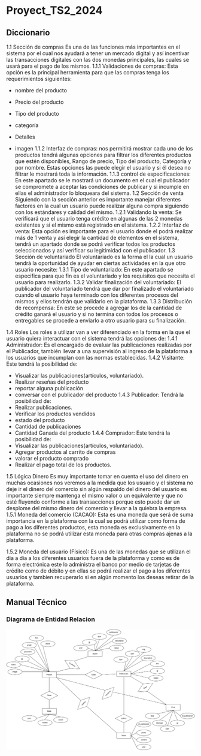 # Proyect_TS2_2024

## Diccionario
1.1 Sección de compras
Es una de las funciones más importantes en el sistema por el cual nos ayudará a
tener un mercado digital y así incentivar las transacciones digitales con las dos
monedas principales, las cuales se usará para el pago de los mismos.
1.1.1 Validaciones de compras: Esta opción es la principal herramienta para
que las compras tenga los requerimientos siguientes:
- nombre del producto
- Precio del producto
- Tipo del producto

- categoría
- Detalles
- imagen
1.1.2 Interfaz de compras: nos permitirá mostrar cada uno de los productos
tendrá algunas opciones para filtrar los diferentes productos que estén
disponibles, Rango de precio, Tipo del producto, Categoría y por nombre. Estas
opciones las puede elegir el usuario y si él desea no filtrar le mostrará toda la
información.
1.1.3 control de especificaciones: En este apartado se le mostrará un
documento en el cual el publicador se compromete a aceptar las condiciones de
publicar y si incumple en ellas el administrador lo bloqueara del sistema.
1.2 Sección de venta
Siguiendo con la sección anterior es importante manejar diferentes factores en la
cual un usuario puede realizar alguna compra siguiendo con los estándares y
calidad del mismo.
1.2.1 Validando la venta: Se verificará que el usuario tenga crédito en
algunas de las 2 monedas existentes y si el mismo está registrado en el sistema.
1.2.2 Interfaz de venta: Esta opción es importante para el usuario donde el
podrá realizar más de 1 venta y así elegir la cantidad de elementos en el
sistema, tendrá un apartado donde se podrá verificar todos los productos
seleccionados y así verificar su legitimidad con el publicador.
1.3 Sección de voluntariado
El voluntariado es la forma el la cual un usuario tendrá la oportunidad de ayudar
en ciertas actividades en la que otro usuario necesite:
1.3.1 Tipo de voluntariado: En este apartado se especifica para que fin es el
voluntariado y los requisitos que necesita el usuario para realizarlo.
1.3.2 Validar finalización del voluntariado: El publicador del voluntariado
tendrá que dar por finalizado el voluntariado cuando el usuario haya terminado
con los diferentes procesos del mismos y ellos tendrán que validarlo en la
plataforma.
1.3.3 Distribución de recompensa: En este se procede a agregar los de la
cantidad de crédito ganará el usuario y si no termina con todos los procesos o
entregables se procede a enviarlo a otro usuario para su finalización.

1.4 Roles
Los roles a utilizar van a ver diferenciado en la forma en la que el usuario quiera
interactuar con el sistema tendrá las opciones de:
1.4.1 Administrador: Es el encargado de evaluar las publicaciones
realizadas por el Publicador, también llevar a una supervisión al ingreso de la
plataforma a los usuarios que incumplan con las normas establecidas.
1.4.2 Visitante: Este tendrá la posibilidad de:
- Visualizar las publicaciones(artículos, voluntariado).
- Realizar reseñas del producto
- reportar alguna publicación
- conversar con el publicador del producto
1.4.3 Publicador: Tendrá la posibilidad de:
- Realizar publicaciones.
- Verificar los productos vendidos
- estado del producto
- Cantidad de publicaciones
- Cantidad Ganada del producto
1.4.4 Comprador: Este tendrá la posibilidad de:
- Visualizar las publicaciones(artículos, voluntariado).
- Agregar productos al carrito de compras
- valorar el producto comprado
- Realizar el pago total de los productos.

1.5 Lógica Dinero
Es muy importante tomar en cuenta el uso del dinero en muchas ocasiones
nos veremos a la medida que los usuario y el sistema no deje ir el dinero del
comercio sin algún respaldo del dinero del usuario es importante siempre
mantenga el mismo valor o un equivalente y que no esté fluyendo conforme a las
transacciones porque esto puede dar un desplome del mismo dinero del
comercio y llevar a la quiebra la empresa.
1.5.1 Moneda del comercio (CACAO): Esta es una moneda que será de
suma importancia en la plataforma con la cual se podrá utilizar como forma de
pago a los diferentes productos, esta moneda es exclusivamente en la
plataforma no se podrá utilizar esta moneda para otras compras ajenas a la
plataforma.

1.5.2 Moneda del usuario (Físico): Es una de las monedas que se utilizan el
dia a dia a los diferentes usuarios fuera de la plataforma y como es de forma
electrónica este lo administra el banco por medio de tarjetas de crédito como de
débito y en ellas se podrá realizar el pago a los diferentes usuarios y tambien
recuperarlo si en algún momento los deseas retirar de la plataforma.

## Manual Técnico

### Diagrama de Entidad Relacion
![Diagrama de Entidad Relacion](https://github.com/Dou2020/PROYECT_TS2_2024/blob/main/IMG/E-R.drawio.png)
